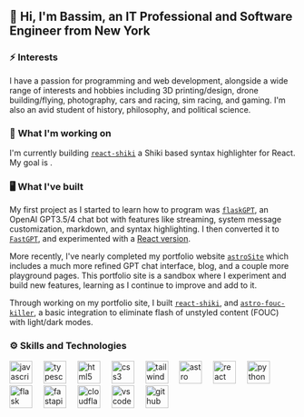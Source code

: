 ##  🤖 Hi, I'm Bassim, an IT Professional and Software Engineer from New York

### ⚡ **Interests**
I have a passion for programming and web development, alongside a wide range of interests and hobbies including 3D printing/design, drone building/flying, photography, cars and racing, sim racing, and gaming. I'm also an avid student of history, philosophy, and political science.

### 🔭 **What I'm working on**
I'm currently building [`react-shiki`](https://github.com/AVGVSTVS96/react-shiki/) a Shiki based syntax highlighter for React. My goal is .

### 🖥️ **What I've built**
My first project as I started to learn how to program was [`flaskGPT`](https://github.com/AVGVSTVS96/flaskGPT/), an OpenAI GPT3.5/4 chat bot with features like streaming, system message customization, markdown, and syntax highlighting. I then converted it to [`FastGPT`](https://github.com/AVGVSTVS96/fastGPT/), and experimented with a [React version](https://github.com/AVGVSTVS96/reactGPT/).

More recently, I've nearly completed my portfolio website [`astroSite`](https://github.com/AVGVSTVS96/astroSite/) which includes a much more refined GPT chat interface, blog, and a couple more playground pages. This portfolio site is a sandbox where I experiment and build new features, learning as I continue to improve and add to it.

Through working on my portfolio site, I built [`react-shiki`](https://github.com/AVGVSTVS96/react-shiki/), and  [`astro-fouc-killer`](https://github.com/AVGVSTVS96/astro-fouc-killer/), a basic integration to eliminate flash of unstyled content (FOUC) with light/dark modes.

### ⚙️ Skills and Technologies
<div align="left">
  <img src="https://skillicons.dev/icons?i=js" height="40" alt="javascript logo"  />
  <img width="12" />
  <img src="https://skillicons.dev/icons?i=ts" height="40" alt="typescript logo"  />
  <img width="12" />
  <img src="https://skillicons.dev/icons?i=html" height="40" alt="html5 logo"  />
  <img width="12" />
  <img src="https://skillicons.dev/icons?i=css" height="40" alt="css3 logo"  />
  <img width="12" />
  <img src="https://skillicons.dev/icons?i=tailwind" height="40" alt="tailwindcss logo"  />
  <img width="12" />
  <img src="https://skillicons.dev/icons?i=astro" height="40" alt="astro logo"  />
  <img width="12" />
  <img src="https://skillicons.dev/icons?i=react" height="40" alt="react logo"  />
  <img width="12" />
  <img src="https://skillicons.dev/icons?i=py" height="40" alt="python logo"  />
  <img width="12" />
  <img src="https://skillicons.dev/icons?i=flask" height="40" alt="flask logo"  />
  <img width="12" />
  <img src="https://skillicons.dev/icons?i=fastapi" height="40" alt="fastapi logo"  />
  <img width="12" />
  <img src="https://skillicons.dev/icons?i=cloudflare" height="40" alt="cloudflare logo"  />
  <img width="12" />
  <img src="https://skillicons.dev/icons?i=vscode" height="40" alt="vscode logo"  />
  <img width="12" />
  <img src="https://skillicons.dev/icons?i=github" height="40" alt="github logo"  />
</div>

<!--
- 🌱 I’m currently learning ...
- 👯 I’m looking to collaborate on ...
- 🤔 I’m looking for help with ...
- 💬 Ask me about ...
- 📫 How to reach me: ...
- 😄 Pronouns: ...
- ⚡ Fun fact: ...
-->



